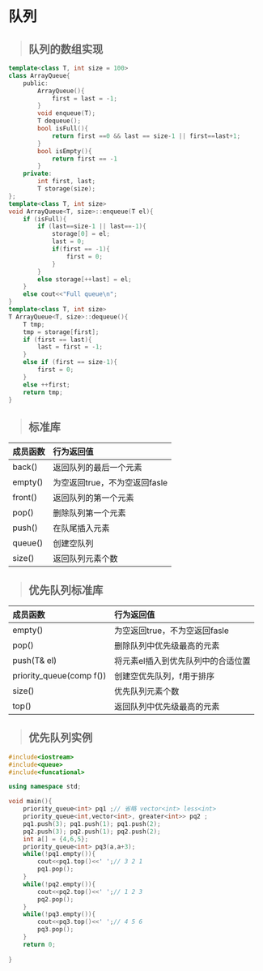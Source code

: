 # 队列
> ## 队列的数组实现
```c++
template<class T, int size = 100>
class ArrayQueue{
    public:
        ArrayQueue(){
            first = last = -1;
        }
        void enqueue(T);
        T dequeue();
        bool isFull(){
            return first ==0 && last == size-1 || first==last+1;
        }
        bool isEmpty(){
            return first == -1
        }
    private:
        int first, last;
        T storage(size);
};
template<class T, int size>
void ArrayQueue<T, size>::enqueue(T el){
    if (isFull){
        if (last==size-1 || last==-1){
            storage[0] = el;
            last = 0;
            if(first == -1){
                first = 0;
            }
        }
        else storage[++last] = el;
    }
    else cout<<"Full queue\n";
}
template<class T, int size>
T ArrayQueue<T, size>::dequeue(){
    T tmp;
    tmp = storage[first];
    if (first == last){
        last = first = -1;
    }
    else if (first == size-1){
        first = 0;
    }
    else ++first;
    return tmp;
}

```
> ## 标准库

|成员函数| 行为返回值|
| :------ | :------- | 
|back()|返回队列的最后一个元素|
|empty()|为空返回true，不为空返回fasle|
|front()|返回队列的第一个元素|
|pop()|删除队列第一个元素|
|push()|在队尾插入元素|
|queue()|创建空队列|
|size()|返回队列元素个数|

> ## 优先队列标准库

|成员函数| 行为返回值|
| :------ | :------- | 
|empty()|为空返回true，不为空返回fasle|
|pop()|删除队列中优先级最高的元素|
|push(T& el)|将元素el插入到优先队列中的合适位置|
|priority_queue(comp f())|创建空优先队列，f用于排序|
|size()|优先队列元素个数|
|top()|返回队列中优先级最高的元素|
> ## 优先队列实例

```c++
#include<iostream>
#include<queue>
#include<funcational>

using namespace std;

void main(){
    priority_queue<int> pq1 ;// 省略 vector<int> less<int>
    priority_queue<int,vector<int>, greater<int>> pq2 ;
    pq1.push(3); pq1.push(1); pq1.push(2);
    pq2.push(3); pq2.push(1); pq2.push(2);
    int a[] = {4,6,5};
    priority_queue<int> pq3(a,a+3);
    while(!pq1.empty()){
        cout<<pq1.top()<<' ';// 3 2 1 
        pq1.pop();
    }
    while(!pq2.empty()){
        cout<<pq2.top()<<' ';// 1 2 3  
        pq2.pop();
    }
    while(!pq3.empty()){
        cout<<pq3.top()<<' ';// 4 5 6  
        pq3.pop();
    }
    return 0;
    
}

```
